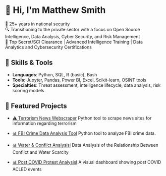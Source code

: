 # 👋 Hi, I'm Matthew Smith

🎯 25+ years in national security                                                                            
🔍 Transitioning to the private sector with a focus on Open Source Intelligence, Data Analysis, Cyber Security, and Risk Management  
🔐 Top Secret/SCI Clearance | Advanced Intelligence Training | Data Analytics and Cybersecurity Certifications 

## 🚀 Skills & Tools
- **Languages**: Python, SQL, R (basic), Bash
- **Tools**: Jupyter, Pandas, Power BI, Excel, Scikit-learn, OSINT tools
- **Specialties**: Threat assessment, intelligence lifecycle, data analysis, risk scoring models

## 📂 Featured Projects
- [⚠️ Terrorism News Webscraper](https://github.com/msmith150/Crime-and-Terrorism-Tools)
  Python tool to scrape news sites for information regarding terrorism

- [📊 FBI Crime Data Analysis Tool](https://github.com/msmith150/Crime-and-Terrorism-Tools)
  Python tool to analyze FBI crime data.

- [📊 Water & Conflict Analysisl](https://github.com/msmith150/Water-Conflict-Analysis)
  Data Analysis of the Relationship Between Conflict and Water Scarcity

- [📊 Post COVID Protest Analysisl](https://github.com/msmith150/ACLED-Events-Dashboard)
  A visual dashboard showing post COVID ACLED events




